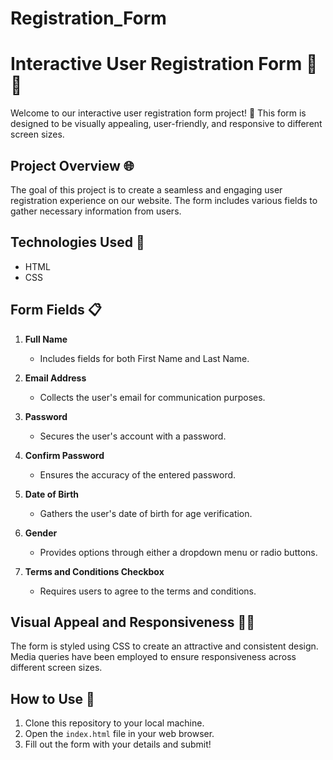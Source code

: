 # Registration_Form
# Interactive User Registration Form 👤📝

Welcome to our interactive user registration form project! 🎉 This form is designed to be visually appealing, user-friendly, and responsive to different screen sizes.

## Project Overview 🌐

The goal of this project is to create a seamless and engaging user registration experience on our website. The form includes various fields to gather necessary information from users.

## Technologies Used 🚀

- HTML
- CSS

## Form Fields 📋

1. **Full Name**
   - Includes fields for both First Name and Last Name.

2. **Email Address**
   - Collects the user's email for communication purposes.

3. **Password**
   - Secures the user's account with a password.

4. **Confirm Password**
   - Ensures the accuracy of the entered password.

5. **Date of Birth**
   - Gathers the user's date of birth for age verification.

6. **Gender**
   - Provides options through either a dropdown menu or radio buttons.

7. **Terms and Conditions Checkbox**
   - Requires users to agree to the terms and conditions.

## Visual Appeal and Responsiveness 🎨📱

The form is styled using CSS to create an attractive and consistent design. Media queries have been employed to ensure responsiveness across different screen sizes.

## How to Use 🚀

1. Clone this repository to your local machine.
2. Open the `index.html` file in your web browser.
3. Fill out the form with your details and submit!
